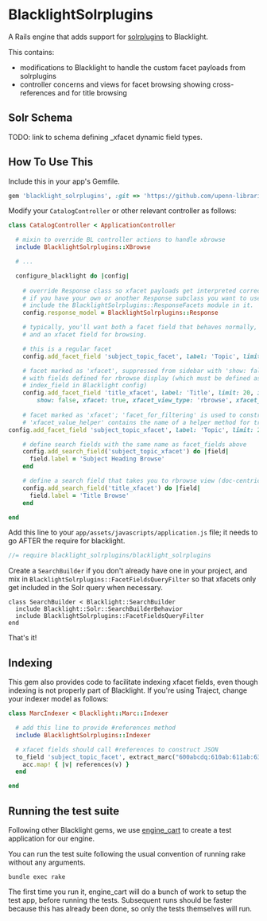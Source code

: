
# BlacklightSolrplugins

A Rails engine that adds support for [solrplugins](https://github.com/upenn-libraries/solrplugins) to
Blacklight.

This contains:
- modifications to Blacklight to handle the custom facet payloads
  from solrplugins
- controller concerns and views for facet browsing showing cross-references and 
  for title browsing

## Solr Schema

TODO: link to schema defining _xfacet dynamic field types.

## How To Use This

Include this in your app's Gemfile.

```ruby
gem 'blacklight_solrplugins', :git => 'https://github.com/upenn-libraries/blacklight_solrplugins.git'
```

Modify your `CatalogController` or other relevant controller as follows:

```ruby
class CatalogController < ApplicationController

  # mixin to override BL controller actions to handle xbrowse
  include BlacklightSolrplugins::XBrowse

  # ...

  configure_blacklight do |config|
  
    # override Response class so xfacet payloads get interpreted correctly.
    # if you have your own or another Response subclass you want to use,
    # include the BlacklightSolrplugins::ResponseFacets module in it.
    config.response_model = BlacklightSolrplugins::Response

    # typically, you'll want both a facet field that behaves normally,
    # and an xfacet field for browsing.

    # this is a regular facet
    config.add_facet_field 'subject_topic_facet', label: 'Topic', limit: 20, index_range: 'A'..'Z'

    # facet marked as 'xfacet', suppressed from sidebar with 'show: false' (which is stock Blacklight)
    # with fields defined for rbrowse display (which must be defined as either a show_field or 
    # index_field in Blacklight config)
    config.add_facet_field 'title_xfacet', label: 'Title', limit: 20, index_range: 'A'..'Z', 
        show: false, xfacet: true, xfacet_view_type: 'rbrowse', xfacet_rbrowse_fields: %w(published_display format)
        
    # facet marked as 'xfacet'; 'facet_for_filtering' is used to construct search URLs that filter on a corresponding regular facet.
    # 'xfacet_value_helper' contains the name of a helper method for translating xfacet values to facet values (you must define this helper!)
config.add_facet_field 'subject_topic_xfacet', label: 'Topic', limit: 20, index_range: 'A'..'Z', show: false, xfacet: true,  xfacet_view_type: 'xbrowse', facet_for_filtering: 'subject_topic_facet', xfacet_value_helper: 'subject_xfacet_to_facet'

    # define search fields with the same name as facet_fields above
    config.add_search_field('subject_topic_xfacet') do |field|
      field.label = 'Subject Heading Browse'
    end

    # define a search field that takes you to rbrowse view (doc-centric browse)
    config.add_search_field('title_xfacet') do |field|
      field.label = 'Title Browse'
    end

end
```

Add this line to your `app/assets/javascripts/application.js` file; it
needs to go AFTER the require for blacklight.

```javascript
//= require blacklight_solrplugins/blacklight_solrplugins
```

Create a `SearchBuilder` if you don't already have one in your
project, and mix in `BlacklightSolrplugins::FacetFieldsQueryFilter` so
that xfacets only get included in the Solr query when necessary.

```
class SearchBuilder < Blacklight::SearchBuilder
  include Blacklight::Solr::SearchBuilderBehavior
  include BlacklightSolrplugins::FacetFieldsQueryFilter
end
```

That's it!

## Indexing

This gem also provides code to facilitate indexing xfacet fields, even
though indexing is not properly part of Blacklight. If you're using
Traject, change your indexer model as follows:

```ruby
class MarcIndexer < Blacklight::Marc::Indexer

  # add this line to provide #references method
  include BlacklightSolrplugins::Indexer

  # xfacet fields should call #references to construct JSON
  to_field 'subject_topic_facet', extract_marc("600abcdq:610ab:611ab:630aa:650aa:653aa:654ab:655ab", :trim_punctuation => true) do |r, acc|
    acc.map! { |v| references(v) }
  end

end
```

## Running the test suite

Following other Blacklight gems, we use
[engine_cart](https://github.com/cbeer/engine_cart) to create a test
application for our engine.

You can run the test suite following the usual convention of running
rake without any arguments.

```
bundle exec rake
```

The first time you run it, engine_cart will do a bunch of work to
setup the test app, before running the tests. Subsequent runs should
be faster because this has already been done, so only the tests
themselves will run.
